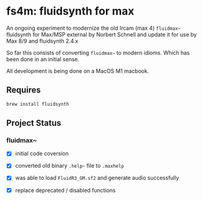 # fs4m: fluidsynth for max

An ongoing experiment to modernize the old Ircam (max 4) `fluidmax~` fluidsynth for Max/MSP external by Norbert Schnell and update it for use by Max 8/9 and fluidsynth 2.4.x

So far this consists of converting `fluidmax~` to modern idioms. Which has been done in an initial sense.

All development is being done on a MacOS M1 macbook.

## Requires

```sh
brew install fluidsynth
```


## Project Status


### fluidmax~

- [x] initial code coversion

- [x] converted old binary `.help~` file to `.maxhelp`

- [x] was able to load `FluidR3_GM.sf2` and generate audio successfully

- [x] replace deprecated / disabled functions



